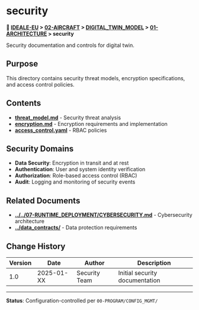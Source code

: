# security

**📍 [IDEALE-EU](../../../../) > [02-AIRCRAFT](../../../) > [DIGITAL_TWIN_MODEL](../../) > [01-ARCHITECTURE](../) > security**

Security documentation and controls for digital twin.

## Purpose

This directory contains security threat models, encryption specifications, and access control policies.

## Contents

- **[threat_model.md](threat_model.md)** - Security threat analysis
- **[encryption.md](encryption.md)** - Encryption requirements and implementation
- **[access_control.yaml](access_control.yaml)** - RBAC policies

## Security Domains

- **Data Security**: Encryption in transit and at rest
- **Authentication**: User and system identity verification
- **Authorization**: Role-based access control (RBAC)
- **Audit**: Logging and monitoring of security events

## Related Documents

- **[../../07-RUNTIME_DEPLOYMENT/CYBERSECURITY.md](../../07-RUNTIME_DEPLOYMENT/CYBERSECURITY.md)** - Cybersecurity architecture
- **[../data_contracts/](../data_contracts/)** - Data protection requirements

## Change History

| Version | Date | Author | Description |
|---------|------|--------|-------------|
| 1.0 | 2025-01-XX | Security Team | Initial security documentation |

---

**Status**: Configuration-controlled per `00-PROGRAM/CONFIG_MGMT/`
